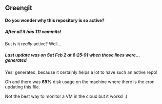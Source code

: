 ## Greengit

#### Do you wonder why this repository is so active?

##### After all it has 111 commits!

But is it *really* active? Well...

##### Last update was on Sat Feb 2 at 6:25:01 when those lines were... generated

Yes, generated, because it certainly helps a lot to have such an active repo!

Oh and there was **65%** disk usage on the machine
where there is the cron updating this file.

Not the best way to monitor a VM in the cloud but it works! :)
